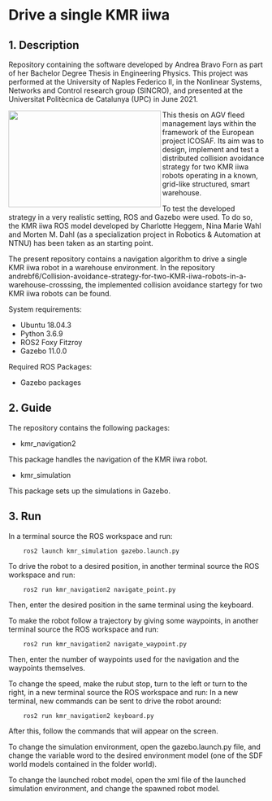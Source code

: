 # Drive a single KMR iiwa

## 1. Description
Repository containing the software developed by Andrea Bravo Forn as part of her Bachelor Degree Thesis in Engineering Physics. This project was performed at the University of Naples Federico II, in the Nonlinear Systems, Networks and Control research group (SINCRO), and presented at the Universitat Politècnica de Catalunya (UPC) in June 2021.

 <img align="left" width="300" height="190" src="https://user-images.githubusercontent.com/81975803/123516981-21ca9200-d69f-11eb-94cf-cb00b1ed7512.jpg">
 
This thesis on AGV fleed management lays within the framework of the European project ICOSAF. Its aim was to design, implement and test a distributed collision avoidance strategy for two KMR iiwa robots operating in a known, grid-like structured, smart warehouse. 

To test the developed strategy in a very realistic setting, ROS and Gazebo were used. To do so, the KMR iiwa ROS model developed by Charlotte Heggem, Nina Marie Wahl and Morten M. Dahl (as a specialization project in Robotics & Automation at NTNU) has been taken as an starting point. 


The present repository contains a navigation algorithm to drive a single KMR iiwa robot in a warehouse environment.
In the repository andrebf6/Collision-avoidance-strategy-for-two-KMR-iiwa-robots-in-a-warehouse-crosssing, the implemented collision avoidance startegy for two KMR iiwa robots can be found.

System requirements:

 -  Ubuntu 18.04.3
 -  Python 3.6.9
 -  ROS2 Foxy Fitzroy
 -  Gazebo 11.0.0

Required ROS Packages:

  - Gazebo packages
  
  ## 2. Guide
  The repository contains the following packages:
  
   -  kmr_navigation2
  
  This package handles the navigation of the KMR iiwa robot.
  
  -  kmr_simulation
  
  This package sets up the simulations in Gazebo. 
  
  ## 3. Run

In a terminal source the ROS workspace and run:
```
    ros2 launch kmr_simulation gazebo.launch.py
```
To drive the robot to a desired position, in another terminal source the ROS workspace and run:
```
    ros2 run kmr_navigation2 navigate_point.py
```
Then, enter the desired position in the same terminal using the keyboard.

To make the robot follow a trajectory by giving some waypoints, in another terminal source the ROS workspace and run:
```
    ros2 run kmr_navigation2 navigate_waypoint.py
``` 
Then, enter the number of waypoints used for the navigation and the waypoints themselves.

To change the speed, make the rubut stop, turn to the left or turn to the right, in a new terminal  source the ROS workspace and run: 
In a new terminal, new commands can be sent to drive the robot around:
```
    ros2 run kmr_navigation2 keyboard.py
```
After this, follow the commands that will appear on the screen.

To change the simulation environment, open the gazebo.launch.py file, and change the variable word to the desired environment model (one of the SDF world models contained in the folder world).

To change the launched robot model, open the xml file of the launched simulation environment, and change the spawned robot model.
 
   
  
